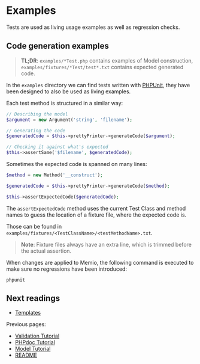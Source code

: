 # Examples

Tests are used as living usage examples as well as regression checks.

## Code generation examples

> **TL;DR**: `examples/*Test.php` contains examples of Model construction,
> `examples/fixtures/*Test/test*.txt` contains expected generated code.

In the `examples` directory we can find tests written with [PHPUnit](https://phpunit.de/),
they have been designed to also be used as living examples.

Each test method is structured in a similar way:

```php
// Describing the model
$argument = new Argument('string', 'filename');

// Generating the code
$generatedCode = $this->prettyPrinter->generateCode($argument);

// Checking it against what's expected
$this->assertSame('$filename', $generatedCode);
```

Sometimes the expected code is spanned on many lines:

```php
$method = new Method('__construct');

$generatedCode = $this->prettyPrinter->generateCode($method);

$this->assertExpectedCode($generatedCode);
```

The `assertExpectedCode` method uses the current Test Class and method names to
guess the location of a fixture file, where the expected code is.

Those can be found in `examples/fixtures/<TestClassName>/<testMethodName>.txt`.

> **Note**: Fixture files always have an extra line, which is trimmed before the
> actual assertion.

When changes are applied to Memio, the following command is executed to make
sure no regressions have been introduced:

    phpunit

## Next readings

* [Templates](05-templates.md)

Previous pages:

* [Validation Tutorial](03-validation-tutorial.md)
* [PHPdoc Tutorial](02-phpdoc-tutorial.md)
* [Model Tutorial](01-model-tutorial.md)
* [README](../README.md)
